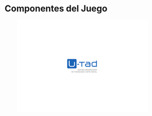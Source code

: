 # Componentes del Juego

<figure><img src="../.gitbook/assets/u-tad-seeklogo.png" alt=""><figcaption></figcaption></figure>
